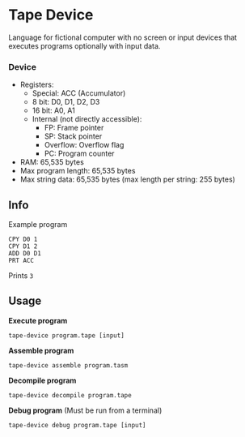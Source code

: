 # Tape Device

Language for fictional computer with no screen or input devices that executes programs optionally with input data.

### Device

- Registers: 
  - Special: ACC (Accumulator)
  - 8 bit: D0, D1, D2, D3
  - 16 bit: A0, A1
  - Internal (not directly accessible):
    - FP: Frame pointer
    - SP: Stack pointer
    - Overflow: Overflow flag
    - PC: Program counter
- RAM: 65,535 bytes
- Max program length: 65,535 bytes
- Max string data: 65,535 bytes (max length per string: 255 bytes)

## Info

Example program
```
CPY D0 1
CPY D1 2
ADD D0 D1
PRT ACC
```

Prints `3`

## Usage

**Execute program**
```
tape-device program.tape [input]
```

**Assemble program**
```
tape-device assemble program.tasm
```

**Decompile program**
```
tape-device decompile program.tape
```

**Debug program** (Must be run from a terminal)
```
tape-device debug program.tape [input]
```